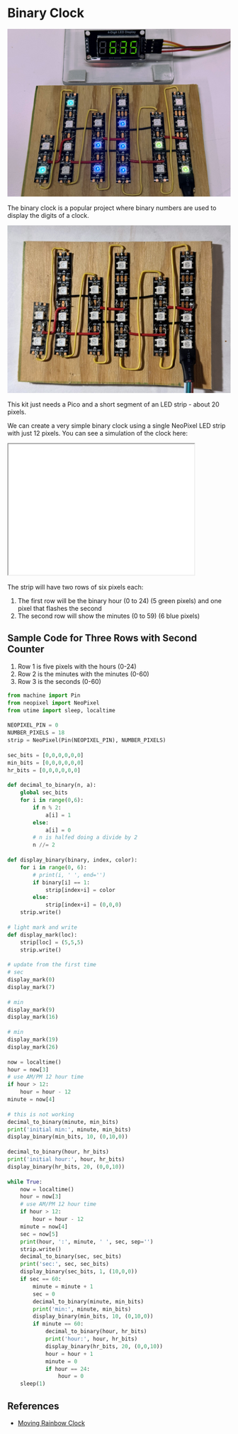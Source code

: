 # Binary Clock

![](./binary-clock-with-time.jpg)

The binary clock is a popular project where binary numbers are used to display the digits of a clock.

![](./binary-clock.jpg)

This kit just needs a Pico and a short segment of an LED strip - about 20 pixels.

We can create a very simple binary clock using a single NeoPixel LED strip
with just 12 pixels.  You can see a simulation of the clock here:

<iframe src="../../../sims/binary-clock/binary-clock-vertical.html" width="420" height="295" scrolling="no" style="overflow: hidden;"></iframe>

The strip will have two rows of six pixels each:

1. The first row will be the binary hour (0 to 24) (5 green pixels) and one pixel that flashes the second
2. The second row will show the minutes (0 to 59) (6 blue pixels)


## Sample Code for Three Rows with Second Counter

1. Row 1 is five pixels with the hours (0-24)
2. Row 2 is the minutes with the minutes (0-60)
3. Row 3 is the seconds (0-60)

```py
from machine import Pin
from neopixel import NeoPixel
from utime import sleep, localtime

NEOPIXEL_PIN = 0
NUMBER_PIXELS = 18
strip = NeoPixel(Pin(NEOPIXEL_PIN), NUMBER_PIXELS)

sec_bits = [0,0,0,0,0,0]
min_bits = [0,0,0,0,0,0]
hr_bits = [0,0,0,0,0,0]

def decimal_to_binary(n, a):
    global sec_bits
    for i in range(0,6):
        if n % 2:
            a[i] = 1
        else:
            a[i] = 0
        # n is halfed doing a divide by 2
        n //= 2

def display_binary(binary, index, color):
    for i in range(0, 6):
        # print(i, ' ', end='')
        if binary[i] == 1:
            strip[index+i] = color
        else:
            strip[index+i] = (0,0,0)
    strip.write()

# light mark and write
def display_mark(loc):
    strip[loc] = (5,5,5)
    strip.write()

# update from the first time
# sec
display_mark(0)
display_mark(7)

# min
display_mark(9)
display_mark(16)

# min
display_mark(19)
display_mark(26)

now = localtime()
hour = now[3]
# use AM/PM 12 hour time
if hour > 12:
    hour = hour - 12
minute = now[4]

# this is not working
decimal_to_binary(minute, min_bits)
print('initial min:', minute, min_bits)
display_binary(min_bits, 10, (0,10,0))

decimal_to_binary(hour, hr_bits)
print('initial hour:', hour, hr_bits)
display_binary(hr_bits, 20, (0,0,10))

while True:
    now = localtime()
    hour = now[3]
    # use AM/PM 12 hour time
    if hour > 12:
        hour = hour - 12
    minute = now[4]
    sec = now[5]
    print(hour, ':', minute, ' ', sec, sep='')
    strip.write()
    decimal_to_binary(sec, sec_bits)
    print('sec:', sec, sec_bits)
    display_binary(sec_bits, 1, (10,0,0))
    if sec == 60:
        minute = minute + 1
        sec = 0
        decimal_to_binary(minute, min_bits)
        print('min:', minute, min_bits)
        display_binary(min_bits, 10, (0,10,0))
        if minute == 60:
            decimal_to_binary(hour, hr_bits)
            print('hour:', hour, hr_bits)
            display_binary(hr_bits, 20, (0,0,10))
            hour = hour + 1
            minute = 0
            if hour == 24:
                hour = 0
    sleep(1)
```
## References

* [Moving Rainbow Clock](https://dmccreary.github.io/moving-rainbow/lessons/20-clock/)